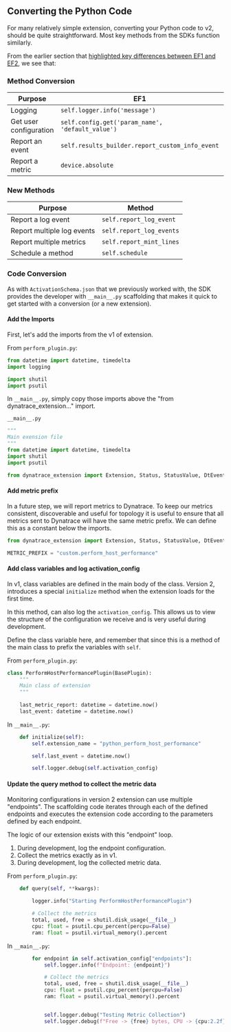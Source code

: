 ## Converting the Python Code

For many relatively simple extension, converting your Python code to v2, should be quite straightforward. Most key methods from the SDKs function similarly.

From the earlier section that [highlighted key differences between EF1 and EF2](../02_ef1_to_ef2_comparision/index.md), we see that: 

### Method Conversion

| Purpose                | EF1                                              | EF2                                                         |
| ---------------------- | ------------------------------------------------ | ----------------------------------------------------------- |
| Logging                | `self.logger.info('message')`                    | `self.logger.info('message')`                               |
| Get user configuration | `self.config.get('param_name', 'default_value')` | `self.activation_config.get('param_name', 'default_value')` |
| Report an event        | `self.results_builder.report_custom_info_event`  | `self.report_dt_event`                                      |
| Report a metric        | `device.absolute`                                | `self.report_metric`                                        |

### New Methods

| Purpose                    | Method                   |
| -------------------------- | ------------------------ |
| Report a log event         | `self.report_log_event`  |
| Report multiple log events | `self.report_log_events` |
| Report multiple metrics    | `self.report_mint_lines` |
| Schedule a method          | `self.schedule`          |


### Code Conversion

As with `ActivationSchema.json` that we previously worked with, the SDK provides the developer with `__main__.py` scaffolding that makes it quick to get started with a conversion (or a new extension).

#### Add the Imports

First, let's add the imports from the v1 of extension. 

From `perform_plugin.py`:

```python
from datetime import datetime, timedelta
import logging

import shutil
import psutil
```

In `__main__.py`, simply copy those imports above the "from dynatrace_extension..." import.


`__main__.py`

```python
"""
Main exension file
"""
from datetime import datetime, timedelta
import shutil
import psutil

from dynatrace_extension import Extension, Status, StatusValue, DtEventType
```

#### Add metric prefix 

In a future step, we will report metrics to Dynatrace. To keep our metrics consistent, discoverable and useful for topology it is useful to ensure that all metrics sent to Dynatrace will have the same metric prefix. We can define this as a constant below the imports.

```python
from dynatrace_extension import Extension, Status, StatusValue, DtEventType

METRIC_PREFIX = "custom.perform_host_performance"
```

#### Add class variables and log activation_config

In v1, class variables are defined in the main body of the class. Version 2, introduces a special `initialize` method when the extension loads for the first time. 

In this method, can also log the `activation_config`. This allows us to view the structure of the configuration we receive and is very useful during development.

Define the class variable here, and remember that since this is a method of the main class to prefix the variables with `self`.

From `perform_plugin.py`:

```python
class PerformHostPerformancePlugin(BasePlugin):
    """
    Main class of extension
    """
    
    last_metric_report: datetime = datetime.now()
    last_event: datetime = datetime.now()
```

In `__main__.py`:

```python
    def initialize(self):
        self.extension_name = "python_perform_host_performance"

        self.last_event = datetime.now()

        self.logger.debug(self.activation_config)
```

#### Update the query method to collect the metric data

Monitoring configurations in version 2 extension can use multiple "endpoints". The scaffolding code iterates through each of the defined endpoints and executes the extension code according to the parameters defined by each endpoint.

The logic of our extension exists with this "endpoint" loop.

1. During development, log the endpoint configuration.
2. Collect the metrics exactly as in v1.
3. During development, log the collected metric data.

From `perform_plugin.py`:

```python
    def query(self, **kwargs):
        
        logger.info("Starting PerformHostPerformancePlugin")

        # Collect the metrics
        total, used, free = shutil.disk_usage(__file__)
        cpu: float = psutil.cpu_percent(percpu=False)
        ram: float = psutil.virtual_memory().percent
```

In `__main__.py`:

```python
        for endpoint in self.activation_config["endpoints"]:
            self.logger.info(f"Endpoint: {endpoint}")

            # Collect the metrics
            total, used, free = shutil.disk_usage(__file__)
            cpu: float = psutil.cpu_percent(percpu=False)
            ram: float = psutil.virtual_memory().percent


            self.logger.debug("Testing Metric Collection")
            self.logger.debug(f"Free -> {free} bytes, CPU -> {cpu:2.2f}%, RAM -> {ram:2.2f}%")
```
